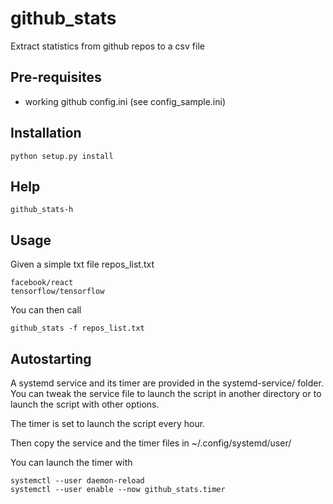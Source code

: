 # github_stats

Extract statistics from github repos to a csv file

## Pre-requisites

- working github config.ini (see config_sample.ini)

## Installation

```
python setup.py install
```

## Help

```
github_stats-h
```

## Usage

Given a simple txt file repos_list.txt

```
facebook/react
tensorflow/tensorflow
```

You can then call

```
github_stats -f repos_list.txt
```

## Autostarting

A systemd service and its timer are provided in the systemd-service/ folder. You can tweak the service file to launch the script in another directory or to launch the script with other options.

The timer is set to launch the script every hour.

Then copy the service and the timer files in ~/.config/systemd/user/

You can launch the timer with

```
systemctl --user daemon-reload
systemctl --user enable --now github_stats.timer
```
